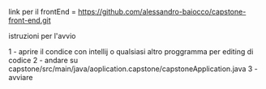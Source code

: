 link per il frontEnd = https://github.com/alessandro-baiocco/capstone-front-end.git

istruzioni per l'avvio

1 - aprire il condice con intellij o qualsiasi altro proggramma per editing di codice
2 - andare su capstone/src/main/java/aoplication.capstone/capstoneApplication.java
3 - avviare 
